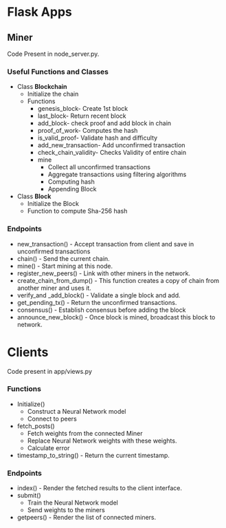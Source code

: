 # Flask Apps
## Miner
Code Present in node_server.py.

### Useful Functions and Classes
* Class **Blockchain**
    * Initialize the chain
    * Functions
        * genesis_block- Create 1st block
        * last_block- Return recent block
        * add_block- check proof and add block in chain
        * proof_of_work- Computes the hash 
        * is_valid_proof- Validate hash and difficulty
        * add_new_transaction- Add unconfirmed transaction
        * check_chain_validity- Checks Validity of entire chain
        * mine
            * Collect all unconfirmed transactions
            * Aggregate transactions using filtering algorithms
            * Computing hash
            * Appending Block
* Class **Block**
    * Initialize the Block
    * Function to compute Sha-256 hash

### Endpoints
* new_transaction() - Accept transaction from client and save in unconfirmed transactions
* chain() - Send the current chain.
* mine() - Start mining at this node.
* register_new_peers() - Link with other miners in the network.
* create_chain_from_dump() - This function creates a copy of chain from another miner and uses it.
* verify_and _add_block() - Validate a single block and add.
* get_pending_tx() - Return the unconfirmed transactions.
* consensus() - Establish consensus before adding the block
* announce_new_block() - Once block is mined, broadcast this block to network.

# Clients
Code present in app/views.py

### Functions
* Initialize()
    * Construct a Neural Network model
    * Connect to peers
* fetch_posts()
    * Fetch weights from the connected Miner
    * Replace Neural Network weights with these weights.
    * Calculate error
* timestamp_to_string() - Return the current timestamp.
### Endpoints
* index() - Render the fetched results to the client interface.
* submit()
    *  Train the Neural Network model
    *  Send weights to the miners
* getpeers() - Render the list of connected miners.